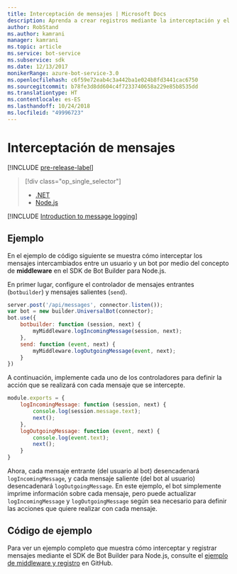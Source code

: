 ```yaml
---
title: Interceptación de mensajes | Microsoft Docs
description: Aprenda a crear registros mediante la interceptación y el procesamiento de intercambios de información con el SDK de Bot Builder para Node.js.
author: RobStand
ms.author: kamrani
manager: kamrani
ms.topic: article
ms.service: bot-service
ms.subservice: sdk
ms.date: 12/13/2017
monikerRange: azure-bot-service-3.0
ms.openlocfilehash: c6f59e72eab4c3a442ba1e024b8fd3441cac6750
ms.sourcegitcommit: b78fe3d8dd604c4f7233740658a229e85b8535dd
ms.translationtype: HT
ms.contentlocale: es-ES
ms.lasthandoff: 10/24/2018
ms.locfileid: "49996723"
---
```

# <a name="intercept-messages"></a>Interceptación de mensajes

[!INCLUDE [pre-release-label](../includes/pre-release-label-v3.md)]

> [!div class="op_single_selector"]
> - [.NET](../dotnet/bot-builder-dotnet-middleware.md)
> - [Node.js](../nodejs/bot-builder-nodejs-intercept-messages.md)

[!INCLUDE [Introduction to message logging](../includes/snippet-message-logging-intro.md)]

## <a name="example"></a>Ejemplo

En el ejemplo de código siguiente se muestra cómo interceptar los mensajes intercambiados entre un usuario y un bot por medio del concepto de **middleware** en el SDK de Bot Builder para Node.js. 

En primer lugar, configure el controlador de mensajes entrantes (`botbuilder`) y mensajes salientes (`send`).

```javascript
server.post('/api/messages', connector.listen());
var bot = new builder.UniversalBot(connector);
bot.use({
    botbuilder: function (session, next) {
        myMiddleware.logIncomingMessage(session, next);
    },
    send: function (event, next) {
        myMiddleware.logOutgoingMessage(event, next);
    }
})
```

A continuación, implemente cada uno de los controladores para definir la acción que se realizará con cada mensaje que se intercepte.

```javascript
module.exports = {
    logIncomingMessage: function (session, next) {
        console.log(session.message.text);
        next();
    },
    logOutgoingMessage: function (event, next) {
        console.log(event.text);
        next();
    }
}
```

Ahora, cada mensaje entrante (del usuario al bot) desencadenará `logIncomingMessage`, y cada mensaje saliente (del bot al usuario) desencadenará `logOutgoingMessage`.
En este ejemplo, el bot simplemente imprime información sobre cada mensaje, pero puede actualizar `logIncomingMessage` y `logOutgoingMessage` según sea necesario para definir las acciones que quiere realizar con cada mensaje. 

## <a name="sample-code"></a>Código de ejemplo

Para ver un ejemplo completo que muestra cómo interceptar y registrar mensajes mediante el SDK de Bot Builder para Node.js, consulte el <a href="https://github.com/Microsoft/BotBuilder-Samples/tree/master/Node/capability-middlewareLogging" target="_blank">ejemplo de middleware y registro</a> en GitHub.
